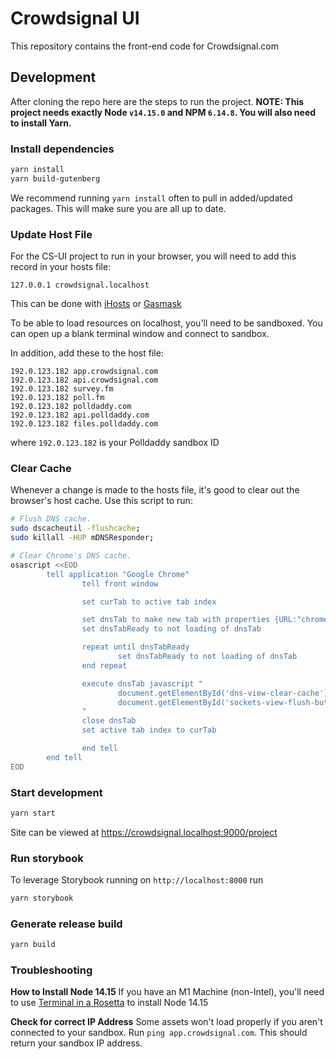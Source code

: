 # Crowdsignal UI

This repository contains the front-end code for Crowdsignal.com


## Development

After cloning the repo here are the steps to run the project. **NOTE: This project needs exactly Node `v14.15.0` and NPM `6.14.8`. You will also need to install Yarn.**

### Install dependencies

```sh
yarn install
yarn build-gutenberg
```
We recommend running `yarn install` often to pull in added/updated packages. This will make sure you are all up to date.

### Update Host File

For the CS-UI project to run in your browser, you will need to add this record in your hosts file:

`127.0.0.1 crowdsignal.localhost`

This can be done with [iHosts](https://apps.apple.com/us/app/ihosts-etc-hosts-editor/id1102004240?mt=12) or [Gasmask](https://github.com/2ndalpha/gasmask)

To be able to load resources on localhost, you'll need to be sandboxed. You can open up a blank terminal window and connect to sandbox.

In addition, add these to the host file:

```
192.0.123.182 app.crowdsignal.com
192.0.123.182 api.crowdsignal.com
192.0.123.182 survey.fm
192.0.123.182 poll.fm
192.0.123.182 polldaddy.com
192.0.123.182 api.polldaddy.com
192.0.123.182 files.polldaddy.com
```

where `192.0.123.182` is your Polldaddy sandbox ID
 
### Clear Cache

Whenever a change is made to the hosts file, it's good to clear out the browser's host cache. Use this script to run:

```sh
# Flush DNS cache.
sudo dscacheutil -flushcache;
sudo killall -HUP mDNSResponder;

# Clear Chrome's DNS cache.
osascript <<EOD
        tell application "Google Chrome"
                tell front window

                set curTab to active tab index

                set dnsTab to make new tab with properties {URL:"chrome://net-internals/#dns"}
                set dnsTabReady to not loading of dnsTab

                repeat until dnsTabReady
                        set dnsTabReady to not loading of dnsTab
                end repeat

                execute dnsTab javascript "
                        document.getElementById('dns-view-clear-cache').click();
                        document.getElementById('sockets-view-flush-button').click();
                "
                close dnsTab
                set active tab index to curTab

                end tell
        end tell
EOD
```

### Start development

```sh
yarn start
```

Site can be viewed at https://crowdsignal.localhost:9000/project

### Run storybook

To leverage Storybook running on `http://localhost:8000` run

```sh
yarn storybook
```

### Generate release build

```sh
yarn build
```

### Troubleshooting

**How to Install Node 14.15**
If you have an M1 Machine (non-Intel), you'll need to use [Terminal in a Rosetta](https://www.jurnalanas.com/node-js-mac-m1/#create-a-rosetta-terminal) to install Node 14.15

**Check for correct IP Address**
Some assets won't load properly if you aren't connected to your sandbox. Run `ping app.crowdsignal.com`. This should return your sandbox IP address.

